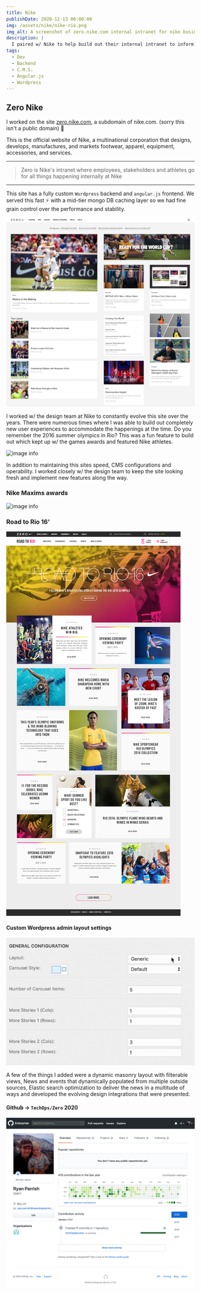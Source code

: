 ```yaml
---
title: Nike
publishDate: 2020-12-13 00:00:00
img: /assets/nike/nike-rio.png
img_alt: A screenshot of zero.nike.com internal intranet for nike business
description: |
  I paired w/ Nike to help build out their internal intranet to inform employees and athletes of the latest happening at Nike. Just do it!
tags:
  - Dev
  - Backend
  - C.M.S.
  - Angular.js
  - Wordpress
---
```


## Zero Nike 

I worked on the site [zero.nike.com](zero.nike.com), a subdomain of nike.com. 
(sorry this isn't a public domain) 🙁  

This is the official website of Nike, a multinational corporation that designs, develops, manufactures, and markets footwear, apparel, equipment, accessories, and services.

---
> Zero is Nike's intranet where employees, stakeholders and athletes go for all things happening internally at Nike
---

This site has a fully custom `Wordpress` backend and `angular.js` frontend. We served this fast ⚡ with a mid-tier mongo DB caching layer so we had fine grain control over the performance and stability. 

![image info](/public/assets/nike/zero2019_sm.png)

I worked w/ the design team at Nike to constantly evolve this site over the years. There were numerous times where I was able to build out completely new user experiences to accommodate the happenings at the time. Do you remember the 2016 summer olympics in Rio? This was a fun feature to build out which kept up w/ the games awards and featured Nike athletes. 


![image info](/public/assets/nike/nike-q1.png)

In addition to maintaining this sites speed, CMS configurations and operability. I worked closely w/ the design team to keep the site looking fresh and implement new features along the way.

### Nike Maxims awards
![image info](/public/assets/nike/nike-maxim-awards.png)

### Road to Rio 16'
![image info](/public/assets/nike/nike-rio.jpg)

#### Custom Wordpress admin layout settings
![image info](/public/assets/nike/wordpress-admin-ui.gif)


A few of the things I added were a dynamic masonry layout with filterable views, News and events that dynamically populated from multiple outside sources, Elastic search optimization to deliver the news in a multitude of ways and developed the evolving design integrations that were presented. 


#### Github -> `TechOps/Zero` 2020
![image info](/public/assets/nike/github.nike.png)